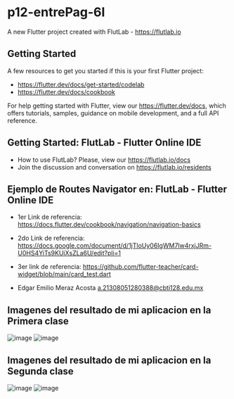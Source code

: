 # p12-entrePag-6I

A new Flutter project created with FlutLab - https://flutlab.io

## Getting Started

A few resources to get you started if this is your first Flutter project:

- https://flutter.dev/docs/get-started/codelab
- https://flutter.dev/docs/cookbook

For help getting started with Flutter, view our
https://flutter.dev/docs, which offers tutorials,
samples, guidance on mobile development, and a full API reference.

## Getting Started: FlutLab - Flutter Online IDE

- How to use FlutLab? Please, view our https://flutlab.io/docs
- Join the discussion and conversation on https://flutlab.io/residents

## Ejemplo de Routes Navigator en: FlutLab - Flutter Online IDE

- 1er Link de referencia: https://docs.flutter.dev/cookbook/navigation/navigation-basics
- 2do Link de referencia: https://docs.google.com/document/d/1jTloUy06IgWM7lw4rxjJRm-U0HS4YiTs9KUiXsZLa6U/edit?pli=1
- 3er link de referencia: https://github.com/flutter-teacher/card-widget/blob/main/card_test.dart
  
- Edgar Emilio Meraz Acosta a.21308051280388@cbti128.edu.mx

## Imagenes del resultado de mi aplicacion en la Primera clase
![image](https://github.com/EdgarM128/p12-entrepaginas-6i/assets/145927073/d6ec06e3-fdd6-4233-bf90-29c2e442377f)
![image](https://github.com/EdgarM128/p12-entrepaginas-6i/assets/145927073/eed37d52-3c50-47f7-870b-4c851757ec10)

## Imagenes del resultado de mi aplicacion en la Segunda clase
![image](https://github.com/EdgarM128/p12-entrepaginas-6i/assets/145927073/93eefa22-96e9-4c82-8f4e-087e73c9242e)
![image](https://github.com/EdgarM128/p12-entrepaginas-6i/assets/145927073/208b5e28-e867-4a8e-a3ca-c6761b8a14d6)



